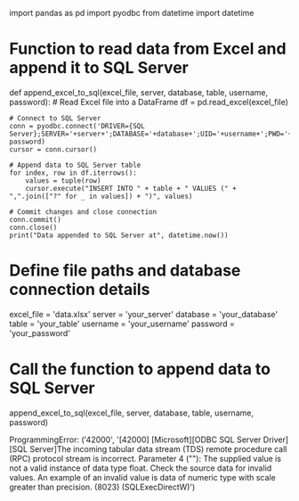 import pandas as pd
import pyodbc
from datetime import datetime

# Function to read data from Excel and append it to SQL Server
def append_excel_to_sql(excel_file, server, database, table, username, password):
    # Read Excel file into a DataFrame
    df = pd.read_excel(excel_file)
    
    # Connect to SQL Server
    conn = pyodbc.connect('DRIVER={SQL Server};SERVER='+server+';DATABASE='+database+';UID='+username+';PWD='+ password)
    cursor = conn.cursor()
    
    # Append data to SQL Server table
    for index, row in df.iterrows():
        values = tuple(row)
        cursor.execute("INSERT INTO " + table + " VALUES (" + ",".join(["?" for _ in values]) + ")", values)
    
    # Commit changes and close connection
    conn.commit()
    conn.close()
    print("Data appended to SQL Server at", datetime.now())

# Define file paths and database connection details
excel_file = 'data.xlsx'
server = 'your_server'
database = 'your_database'
table = 'your_table'
username = 'your_username'
password = 'your_password'

# Call the function to append data to SQL Server
append_excel_to_sql(excel_file, server, database, table, username, password)


ProgrammingError: ('42000', '[42000] [Microsoft][ODBC SQL Server Driver][SQL Server]The incoming tabular data stream (TDS) remote procedure call (RPC) protocol stream is incorrect. Parameter 4 (""): The supplied value is not a valid instance of data type float. Check the source data for invalid values. An example of an invalid value is data of numeric type with scale greater than precision. (8023) (SQLExecDirectW)')

